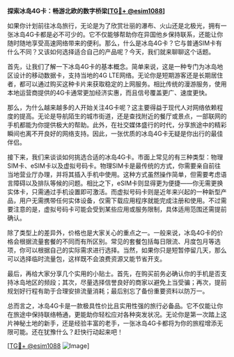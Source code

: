 **探索冰岛4G卡：畅游北欧的数字桥梁[[TG💪+ @esim1088](https://t.me/s/esim1088)]**

如果你计划前往冰岛旅行，无论是为了欣赏壮丽的瀑布、火山还是北极光，拥有一张冰岛4G卡都是必不可少的。它不仅能够帮助你在异国他乡保持联系，还能让你随时随地享受高速网络带来的便利。那么，什么是冰岛4G卡？它与普通SIM卡有什么不同？又该如何选择适合自己的产品呢？今天，我们就来聊聊这个话题。

首先，让我们了解一下冰岛4G卡的基本概念。简单来说，这是一种专门为冰岛地区设计的移动数据卡，支持当地的4G LTE网络。无论你是短期游客还是长期居住者，都可以通过购买这种卡片来获取稳定的上网服务。相比传统的漫游服务，使用本地运营商提供的4G卡通常更加经济实惠，而且信号覆盖更广、速度更快。

那么，为什么越来越多的人开始关注4G卡呢？这主要得益于现代人对网络依赖程度的提高。无论是导航陌生的城市街道，还是查找附近的餐厅或景点，一部联网的手机都能为你提供极大的帮助。此外，在社交媒体盛行的时代，分享旅途中的精彩瞬间也离不开良好的网络支持。因此，一张优质的冰岛4G卡无疑是你出行的最佳伴侣。

接下来，我们来谈谈如何挑选合适的冰岛4G卡。市面上常见的有三种类型：物理SIM卡、eSIM卡以及虚拟号码卡。物理SIM卡是最传统的方式，你需要亲自前往当地营业厅办理，并将其插入手机中使用。这种方式虽然操作简单，但需要考虑语言障碍以及排队等候的问题。相比之下，eSIM卡则显得更为便捷——你无需更换实体卡，只需通过手机设置即可激活。而虚拟号码卡则是近年来兴起的一种新型产品，用户无需携带任何实体设备，仅需下载应用程序就能完成注册和使用。不过需要注意的是，虚拟号码卡可能会受到某些应用或服务限制，具体适用范围还需提前确认。

除了类型上的差异外，价格也是大家关心的重点之一。一般来说，冰岛4G卡的价格会根据流量套餐的不同而有所区别。常见的套餐包括每日限流、月度包月等选项，你可以根据自己的实际需求进行选择。当然，如果你只是短暂停留几天，那么可以选择临时流量包，这样既不会浪费资源又能节省开支。

最后，再给大家分享几个实用的小贴士。首先，在购买前务必确认你的手机是否支持冰岛地区的频段；其次，尽量选择信誉良好的商家以避免上当受骗；再次，提前规划好行程有助于合理安排流量消耗；最后别忘了备份重要资料以防万一。

总而言之，冰岛4G卡是一款极具性价比且实用性强的旅行必备品。它不仅能让你在旅途中保持联络畅通，更能助你轻松应对各种突发状况。无论你是第一次踏上这片神秘土地的新手，还是经验丰富的老手，一张冰岛4G卡都将为你的旅程增添无限可能。还在犹豫什么？赶快行动起来吧！

[[TG💪+ @esim1088](https://t.me/s/esim1088) ![Image](https://i.postimg.cc/4NQfJmqS/Snipaste-2025-05-13-00-14-12.png)]